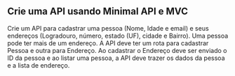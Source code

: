 ﻿## Crie uma API usando Minimal API e MVC
Crie um API para cadastrar uma pessoa (Nome, Idade e email) e seus endereços (Logradouro, número, estado (UF), cidade e Bairro). Uma pessoa pode ter mais de um endereço. A API deve ter um rota para cadastrar Pessoa e outra para Endereço. Ao cadastrar o Endereço deve ser enviado o ID da pessoa e ao listar uma pessoa, a API deve trazer os dados da pessoa e a lista de endereço.